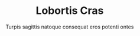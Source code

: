 ---
title: "Lobortis Cras"
subtitle: "Turpis sagittis natoque consequat eros potenti ontes"
redirect_url: http://www.google.com
keywords:
    - link
---